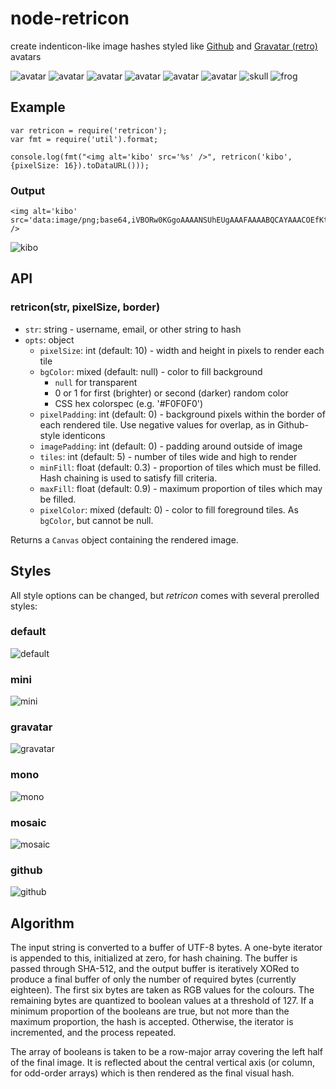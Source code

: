 node-retricon
=============

create indenticon-like image hashes styled like [Github][ghid] and
[Gravatar (retro)][gravatar] avatars

![avatar](https://raw.github.com/sehrgut/node-retricon/master/examples/images/01.png)
![avatar](https://raw.github.com/sehrgut/node-retricon/master/examples/images/02.png)
![avatar](https://raw.github.com/sehrgut/node-retricon/master/examples/images/03.png)
![avatar](https://raw.github.com/sehrgut/node-retricon/master/examples/images/04.png)
![avatar](https://raw.github.com/sehrgut/node-retricon/master/examples/images/05.png)
![avatar](https://raw.github.com/sehrgut/node-retricon/master/examples/images/06.png)
![skull](https://raw.github.com/sehrgut/node-retricon/master/examples/images/07.png)
![frog](https://raw.github.com/sehrgut/node-retricon/master/examples/images/08.png)

## Example

	var retricon = require('retricon');
	var fmt = require('util').format;

	console.log(fmt("<img alt='kibo' src='%s' />", retricon('kibo', {pixelSize: 16}).toDataURL()));

### Output
	<img alt='kibo' src='data:image/png;base64,iVBORw0KGgoAAAANSUhEUgAAAFAAAABQCAYAAACOEfKtAAAABmJLR0QA/wD/AP+gvaeTAAAA7UlEQVR4nO3asQ3CQBAAwX9kiVqogP5DV0AtRFDEBCfDTm6/vbrodfv5un/WoPPx3vL89PffJg//BQVEBUQFRAVEBUQFRAVEBUQFRAVEBUQFRAVEBUR7+j7t6ppAVEBUQFRAVEBUQFRAVEBUQFRAVEBUQFRAVEBUQES7eWv5ft70fqCe3wSiAqICogKiAqICogKiAqICogKiAqICogKiAqICouPf9wP1/5tAVEBUQFRAVEBUQFRAVEBUQFRAVEBUQFRAVEBUQHToC66+39d94LACogKiAqICogKiAqICogKiAqICogKiAqICogKiL2SGHPJ+jTmVAAAAAElFTkSuQmCC' />
![kibo](https://raw.github.com/sehrgut/node-retricon/master/examples/images/kibo.png)

## API

### retricon(str, pixelSize, border)

* `str`: string - username, email, or other string to hash
* `opts`: object
	* `pixelSize`: int (default: 10) - width and height in pixels to render
	  each tile
	* `bgColor`: mixed (default: null) - color to fill background
	  * `null` for transparent
	  * 0 or 1 for first (brighter) or second (darker) random color
	  * CSS hex colorspec (e.g. '#F0F0F0')
	* `pixelPadding`: int (default: 0) - background pixels within the border of
	  each rendered tile. Use negative values for overlap, as in Github-
	  style identicons
	* `imagePadding`: int (default: 0) - padding around outside of image
	* `tiles`: int (default: 5) - number of tiles wide and high to render
	* `minFill`: float (default: 0.3) - proportion of tiles which must be
	  filled. Hash chaining is used to satisfy fill criteria.
	* `maxFill`: float (default: 0.9) - maximum proportion of tiles which may
	  be filled.
	* `pixelColor`: mixed (default: 0) - color to fill foreground tiles. As
	  `bgColor`, but cannot be null.

Returns a `Canvas` object containing the rendered image.

## Styles

All style options can be changed, but _retricon_ comes with several prerolled
styles:

### default
![default](https://raw.github.com/sehrgut/node-retricon/master/examples/images/default.png)

### mini
![mini](https://raw.github.com/sehrgut/node-retricon/master/examples/images/mini.png)

### gravatar
![gravatar](https://raw.github.com/sehrgut/node-retricon/master/examples/images/gravatar.png)

### mono
![mono](https://raw.github.com/sehrgut/node-retricon/master/examples/images/mono.png)

### mosaic
![mosaic](https://raw.github.com/sehrgut/node-retricon/master/examples/images/mosaic.png)

### github
![github](https://raw.github.com/sehrgut/node-retricon/master/examples/images/github.png)


## Algorithm

The input string is converted to a buffer of UTF-8 bytes. A one-byte iterator
is appended to this, initialized at zero, for hash chaining. The buffer is
passed through SHA-512, and the output buffer is iteratively XORed to produce a
final buffer of only the number of required bytes (currently eighteen). The
first six bytes are taken as RGB values for the colours. The remaining bytes
are quantized to boolean values at a threshold of 127. If a minimum proportion
of the booleans are true, but not more than the maximum proportion, the hash is
accepted. Otherwise, the iterator is incremented, and the process repeated.

The array of booleans is taken to be a row-major array covering the left half
of the final image. It is reflected about the central vertical axis (or column,
for odd-order arrays) which is then rendered as the final visual hash.

[ghid]: https://github.com/blog/1586-identicons
[gravatar]: https://en.gravatar.com/site/implement/images/
